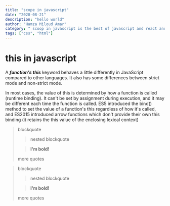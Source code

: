 ```yaml
---
title: "scope in javascript"
date: "2020-08-21"
description: "hello world"
author: "Hamza Miloud Amar"
category: " scoop in javascript is the best of javascript and react and you need to learn more about it"
tags: ["css", "html"]
---
```


# this in javascript

A **_function's this_** keyword behaves a little differently in JavaScript compared to other languages. It also has some differences between strict mode and non-strict mode.

In most cases, the value of this is determined by how a function is called (runtime binding). It can't be set by assignment during execution, and it may be different each time the function is called. ES5 introduced the bind() method to set the value of a function's this regardless of how it's called, and ES2015 introduced arrow functions which don't provide their own this binding (it retains the this value of the enclosing lexical context)

> blockquote
>
> > nested blockquote
>
> > **I'm bold!**
>
> more quotes

> blockquote
>
> > nested blockquote
>
> > **I'm bold!**
>
> more quotes
